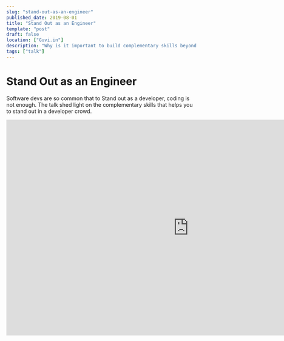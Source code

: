 ```yaml
---
slug: "stand-out-as-an-engineer"
published_date: 2019-08-01
title: "Stand Out as an Engineer"
template: "post"
draft: false
location: ["Guvi.in"]
description: "Why is it important to build complementary skills beyond coding and how to build them"
tags: ["talk"]
---
```


# Stand Out as an Engineer

Software devs are so common that to Stand out as a developer, coding is not enough. The talk shed light on the complementary skills that helps you to stand out in a developer crowd.

<iframe src="https://docs.google.com/presentation/d/e/2PACX-1vSixf_1J9efSK_DyBdofmPmVyR3pObphDpl7QgHymiK1_teCGaoJTo_Ne0aeOR02Ckw6IqYYAfTR175/embed?start=false&loop=false&delayms=3000" frameborder="0" width="960" height="569" allowfullscreen="true" mozallowfullscreen="true" webkitallowfullscreen="true"></iframe>